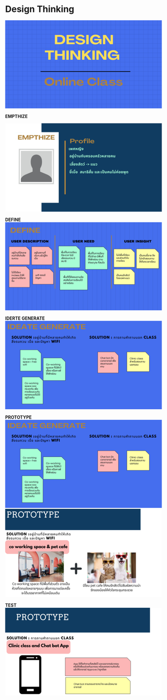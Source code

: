 
# Design Thinking

![DesignThinking_page0001](./DesignThinking_page0001.jpg)


**EMPTHIZE**

![DesignThinking_page0002](./DesignThinking_page0002.jpg)

**DEFINE**
![DesignThinking_page0003](./DesignThinking_page0003.jpg)

**IDERTE GENERATE**
![DesignThinking_page0004](./DesignThinking_page0004.jpg)

**PROTOTYPE**
![DesignThinking_page0004](./DesignThinking_page0004.jpg)
![DesignThinking_page0005](./DesignThinking_page0005.jpg)


**TEST**
![DesignThinking_pag0006](./DesignThinking_pag0006.jpg)
